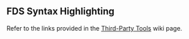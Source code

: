 ## FDS Syntax Highlighting

Refer to the links provided in the [Third-Party Tools](https://github.com/firemodels/fds/wiki/Third-Party-Tools#syntax-highlighting) wiki page.
